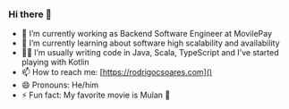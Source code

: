 ### Hi there 👋

- 🔭 I’m currently working as Backend Software Engineer at MovilePay
- 🌱 I’m currently learning about software high scalability and availability 
- 👨‍💻 I’m usually writing code in Java, Scala, TypeScript and I’ve started playing with Kotlin
- 📫 How to reach me: [https://rodrigocsoares.com]()
- 😄 Pronouns: He/him
- ⚡ Fun fact: My favorite movie is Mulan 🐉
